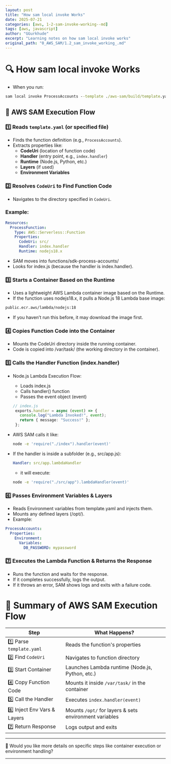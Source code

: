 ```yaml
---
layout: post
title: "How sam local invoke Works"
date: 2025-07-21
categories: [aws, 1-2-sam-invoke-working--md]
tags: [aws, javascript]
author: "GGurkhude"
excerpt: "Learning notes on how sam local invoke works"
original_path: "0_AWS_SAM/1.2_sam_invoke_working_.md"
---
```


# 🔍 How sam local invoke Works
- When you run:
```cmd
sam local invoke ProcessAccounts --template ./aws-sam/build/template.yaml
```
## 🔹 AWS SAM Execution Flow

### 1️⃣ Reads `template.yaml` (or specified file)
- Finds the function definition (e.g., `ProcessAccounts`).
- Extracts properties like:
  - **CodeUri** (location of function code)
  - **Handler** (entry point, e.g., `index.handler`)
  - **Runtime** (Node.js, Python, etc.)
  - **Layers** (if used)
  - **Environment Variables**

### 2️⃣ Resolves `CodeUri` to Find Function Code
- Navigates to the directory specified in `CodeUri`.

### Example:
```yaml
Resources:
  ProcessFunction:
    Type: AWS::Serverless::Function
    Properties:
      CodeUri: src/
      Handler: index.handler
      Runtime: nodejs18.x
```
  - SAM moves into functions/sdk-process-accounts/ 
  - Looks for index.js (because the handler is index.handler).

### 3️⃣ Starts a Container Based on the Runtime
- Uses a lightweight AWS Lambda container image based on the Runtime.
- If the function uses nodejs18.x, it pulls a Node.js 18 Lambda base image:
```sh
public.ecr.aws/lambda/nodejs:18
```
- If you haven’t run this before, it may download the image first.
### 4️⃣ Copies Function Code into the Container
- Mounts the CodeUri directory inside the running container.
- Code is copied into /var/task/ (the working directory in the container).

### 5️⃣ Calls the Handler Function (index.handler)
- Node.js Lambda Execution Flow:
  - Loads index.js
  - Calls handler() function
  - Passes the event object (event)
  ```ts
  // index.js
   exports.handler = async (event) => {
     console.log("Lambda Invoked!", event);
     return { message: "Success!" };
   };
  ```
- AWS SAM calls it like:
   ```sh
   node -e 'require("./index").handler(event)'
   ```

- If the handler is inside a subfolder (e.g., src/app.js):
   ```yml
   Handler: src/app.lambdaHandler
   ````
   - it will execute:
   ```sh
   node -e 'require("./src/app").lambdaHandler(event)'
   ```
### 6️⃣ Passes Environment Variables & Layers
- Reads Environment variables from template.yaml and injects them.
- Mounts any defined layers (/opt/).
- Example:
```yml
ProcessAccounts:
  Properties:
    Environment:
      Variables:
        DB_PASSWORD: mypassword
```
### 7️⃣ Executes the Lambda Function & Returns the Response
- Runs the function and waits for the response.
- If it completes successfully, logs the output.
- If it throws an error, SAM shows logs and exits with a failure code.
# 📌 Summary of AWS SAM Execution Flow

| Step | What Happens? |
|------|--------------|
| 1️⃣ Parse `template.yaml` | Reads the function's properties |
| 2️⃣ Find `CodeUri` | Navigates to function directory |
| 3️⃣ Start Container | Launches Lambda runtime (Node.js, Python, etc.) |
| 4️⃣ Copy Function Code | Mounts it inside `/var/task/` in the container |
| 5️⃣ Call the Handler | Executes `index.handler(event)` |
| 6️⃣ Inject Env Vars & Layers | Mounts `/opt/` for layers & sets environment variables |
| 7️⃣ Return Response | Logs output and exits |

---
🚀 Would you like more details on specific steps like container execution or environment handling?


---
